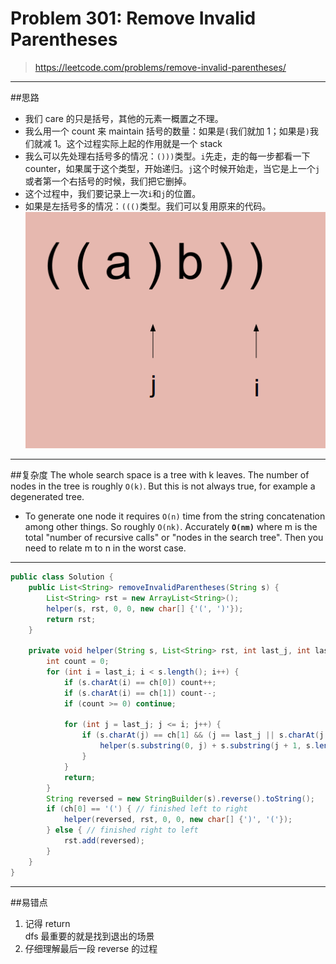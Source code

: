 # Problem 301: Remove Invalid Parentheses

> https://leetcode.com/problems/remove-invalid-parentheses/

---------
##思路
* 我们 care 的只是括号，其他的元素一概置之不理。
* 我么用一个 count 来 maintain 括号的数量：如果是`(`我们就加 1；如果是`)`我们就减 1。这个过程实际上起的作用就是一个 stack
* 我么可以先处理右括号多的情况：`()))`类型。`i`先走，走的每一步都看一下 counter，如果属于这个类型，开始递归。`j`这个时候开始走，当它是上一个`j`或者第一个右括号的时候，我们把它删掉。
* 这个过程中，我们要记录上一次`i`和`j`的位置。
* 如果是左括号多的情况：`((()`类型。我们可以复用原来的代码。
![](/assets/RemoveInvalidP.png)
------------
##复杂度
The whole search space is a tree with k leaves. The number of nodes in the tree is roughly `O(k)`. But this is not always true, for example a degenerated tree.
* To generate one node it requires `O(n)` time from the string concatenation among other things. So roughly `O(nk)`. Accurately **`O(nm)`** where m is the total "number of recursive calls" or "nodes in the search tree". Then you need to relate m to n in the worst case.

-------------
```java
public class Solution {
    public List<String> removeInvalidParentheses(String s) {
        List<String> rst = new ArrayList<String>();
        helper(s, rst, 0, 0, new char[] {'(', ')'});
        return rst;
    }
    
    private void helper(String s, List<String> rst, int last_j, int last_i, char[] ch) {
        int count = 0;
        for (int i = last_i; i < s.length(); i++) {
            if (s.charAt(i) == ch[0]) count++;
            if (s.charAt(i) == ch[1]) count--;
            if (count >= 0) continue;
            
            for (int j = last_j; j <= i; j++) {
                if (s.charAt(j) == ch[1] && (j == last_j || s.charAt(j - 1) != ch[1])) {
                    helper(s.substring(0, j) + s.substring(j + 1, s.length()), rst, j, i, ch);
                }
            }
            return;
        }
        String reversed = new StringBuilder(s).reverse().toString();
        if (ch[0] == '(') { // finished left to right
            helper(reversed, rst, 0, 0, new char[] {')', '('});
        } else { // finished right to left
            rst.add(reversed);
        }
    }
}

```
---------
##易错点
1. 记得 return     
dfs 最重要的就是找到退出的场景
2. 仔细理解最后一段 reverse 的过程


























